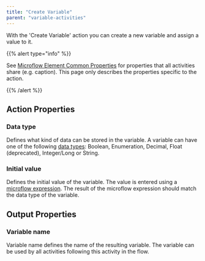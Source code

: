 ```yaml
---
title: "Create Variable"
parent: "variable-activities"
---
```



With the 'Create Variable' action you can create a new variable and assign a value to it.

{{% alert type="info" %}}

See [Microflow Element Common Properties](microflow-element-common-properties) for properties that all activities share (e.g. caption). This page only describes the properties specific to the action.

{{% /alert %}}

## Action Properties

### Data type

Defines what kind of data can be stored in the variable. A variable can have one of the following [data types](data-types): Boolean, Enumeration, Decimal, Float (deprecated), Integer/Long or String.

### Initial value

Defines the initial value of the variable. The value is entered using a [microflow expression](microflow-expressions). The result of the microflow expression should match the data type of the variable.

## Output Properties

### Variable name

Variable name defines the name of the resulting variable. The variable can be used by all activities following this activity in the flow.
